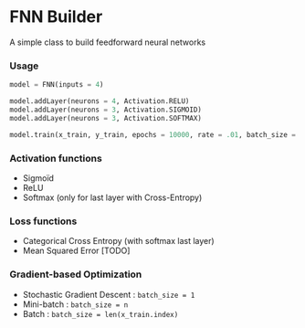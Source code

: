 # FNN Builder

A simple class to build feedforward neural networks

### Usage

```python
model = FNN(inputs = 4)

model.addLayer(neurons = 4, Activation.RELU)
model.addLayer(neurons = 3, Activation.SIGMOID)
model.addLayer(neurons = 3, Activation.SOFTMAX)

model.train(x_train, y_train, epochs = 10000, rate = .01, batch_size = 5)
```

### Activation functions
- Sigmoïd
- ReLU
- Softmax (only for last layer with Cross-Entropy)

### Loss functions
- Categorical Cross Entropy (with softmax last layer)
- Mean Squared Error [TODO]

### Gradient-based Optimization
- Stochastic Gradient Descent : `batch_size = 1`
- Mini-batch : `batch_size = n` 
- Batch :  `batch_size = len(x_train.index)`
